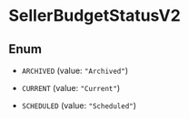 

# SellerBudgetStatusV2

## Enum


* `ARCHIVED` (value: `"Archived"`)

* `CURRENT` (value: `"Current"`)

* `SCHEDULED` (value: `"Scheduled"`)



